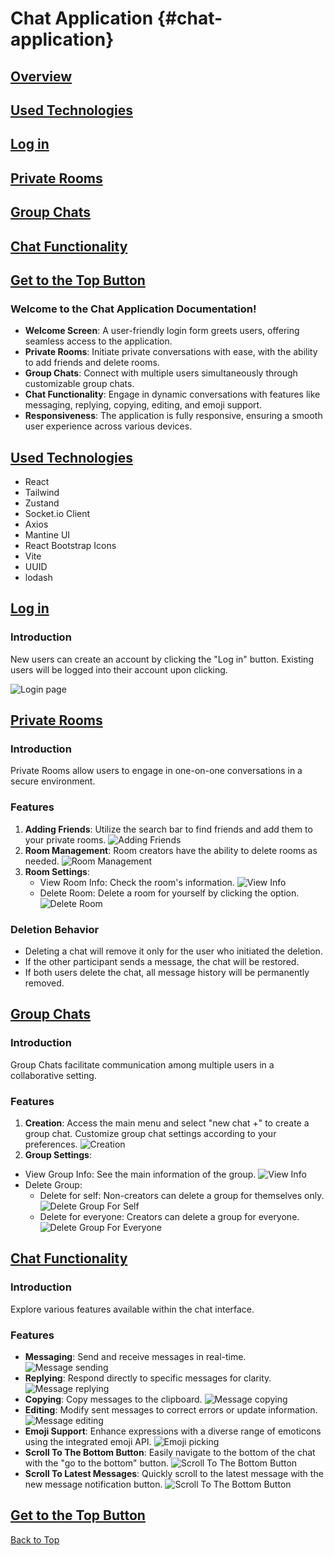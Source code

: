 # Chat Application {#chat-application}

## [Overview](#overview)

## [Used Technologies](#used-technologies)

## [Log in](#log-in)

## [Private Rooms](#private-rooms)

## [Group Chats](#group-chats)

## [Chat Functionality](#chat-functionality)

## [Get to the Top Button](#chat-application)

### Welcome to the Chat Application Documentation!

- **Welcome Screen**: A user-friendly login form greets users, offering seamless access to the application.
- **Private Rooms**: Initiate private conversations with ease, with the ability to add friends and delete rooms.
- **Group Chats**: Connect with multiple users simultaneously through customizable group chats.
- **Chat Functionality**: Engage in dynamic conversations with features like messaging, replying, copying, editing, and emoji support.
- **Responsiveness**: The application is fully responsive, ensuring a smooth user experience across various devices.

## [Used Technologies](#used-technologies)

- React
- Tailwind
- Zustand
- Socket.io Client
- Axios
- Mantine UI
- React Bootstrap Icons
- Vite
- UUID
- lodash

## [Log in](#log-in)

### Introduction

New users can create an account by clicking the "Log in" button. Existing users will be logged into their account upon clicking.

![Login page](./public/login.gif)

## [Private Rooms](#private-rooms)

### Introduction

Private Rooms allow users to engage in one-on-one conversations in a secure environment.

### Features

1. **Adding Friends**: Utilize the search bar to find friends and add them to your private rooms.
   ![Adding Friends](./public/private-room_creation.gif)
2. **Room Management**: Room creators have the ability to delete rooms as needed.
   ![Room Management](./public/private-room_deletion.gif)
3. **Room Settings**:
   - View Room Info: Check the room's information.
     ![View Info](./public/private-room_view-info.gif)
   - Delete Room: Delete a room for yourself by clicking the option.
     ![Delete Room](./public/private-room_delete.gif)

### Deletion Behavior

- Deleting a chat will remove it only for the user who initiated the deletion.
- If the other participant sends a message, the chat will be restored.
- If both users delete the chat, all message history will be permanently removed.

## [Group Chats](#group-chats)

### Introduction

Group Chats facilitate communication among multiple users in a collaborative setting.

### Features

1. **Creation**: Access the main menu and select "new chat +" to create a group chat. Customize group chat settings according to your preferences.
   ![Creation](./public/creation.gif)
2. **Group Settings**:

- View Group Info: See the main information of the group.
  ![View Info](./public/group_view-info.gif)
- Delete Group:
  - Delete for self: Non-creators can delete a group for themselves only.
    ![Delete Group For Self](./public/group_delete-self.gif)
  - Delete for everyone: Creators can delete a group for everyone.
    ![Delete Group For Everyone](./public/group_delete-everyone.gif)

## [Chat Functionality](#chat-functionality)

### Introduction

Explore various features available within the chat interface.

### Features

- **Messaging**: Send and receive messages in real-time.
  ![Message sending](./public/message_sending.gif)
- **Replying**: Respond directly to specific messages for clarity.
  ![Message replying](./public/message_replying.gif)
- **Copying**: Copy messages to the clipboard.
  ![Message copying](./public/message_copying.gif)
- **Editing**: Modify sent messages to correct errors or update information.
  ![Message editing](./public/message_editing.gif)
- **Emoji Support**: Enhance expressions with a diverse range of emoticons using the integrated emoji API.
  ![Emoji picking](./public/emoji_picker.gif)
- **Scroll To The Bottom Button**: Easily navigate to the bottom of the chat with the "go to the bottom" button.
  ![Scroll To The Bottom Button](./public/chat_get-to-the-bottom_button.gif)
- **Scroll To Latest Messages**: Quickly scroll to the latest message with the new message notification button.
  ![Scroll To The Bottom Button](./public/chat_get-to-latest-messages_button.gif)

## [Get to the Top Button](#chat-application)

[Back to Top](#chat-application)
